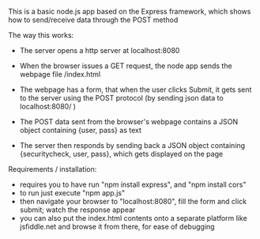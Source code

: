 This is a basic node.js app based on the Express framework, which shows how to send/receive data through the POST method

The way this works:
- The server opens a http server at localhost:8080

- When the browser issues a GET request, the node app sends the webpage file /index.html
- The webpage has a form, that when the user clicks Submit, it gets sent to the server using the POST protocol (by sending json data to localhost:8080/ )
- The POST data sent from the browser's webpage contains a JSON object containing {user, pass} as text

- The server then responds by sending back a JSON object containing {securitycheck, user, pass}, which gets displayed on the page

Requirements / installation:
- requires you to have run "npm install express", and "npm install cors"
- to run just execute "npm app.js"
- then navigate your browser to "localhost:8080", fill the form and click submit; watch the response appear
- you can also put the index.html contents onto a separate platform like jsfiddle.net and browse it from there, for ease of debugging
